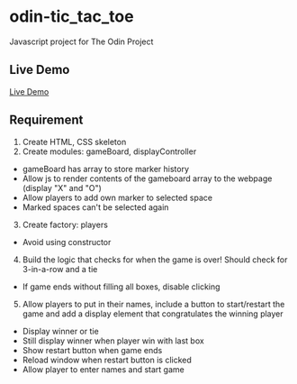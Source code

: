 # odin-tic_tac_toe
Javascript project for The Odin Project

## Live Demo
[Live Demo](https://vu3xk41997.github.io/odin-tic_tac_toe/)

## Requirement
1. Create HTML, CSS skeleton
2. Create modules: gameBoard, displayController
* gameBoard has array to store marker history
* Allow js to render contents of the gameboard array to the webpage (display "X" and "O")
* Allow players to add own marker to selected space
* Marked spaces can't be selected again
3. Create factory: players
* Avoid using constructor
4. Build the logic that checks for when the game is over! Should check for 3-in-a-row and a tie
* If game ends without filling all boxes, disable clicking
5. Allow players to put in their names, include a button to start/restart the game and add a display element that congratulates the winning player
* Display winner or tie
* Still display winner when player win with last box
* Show restart button when game ends
* Reload window when restart button is clicked
* Allow player to enter names and start game